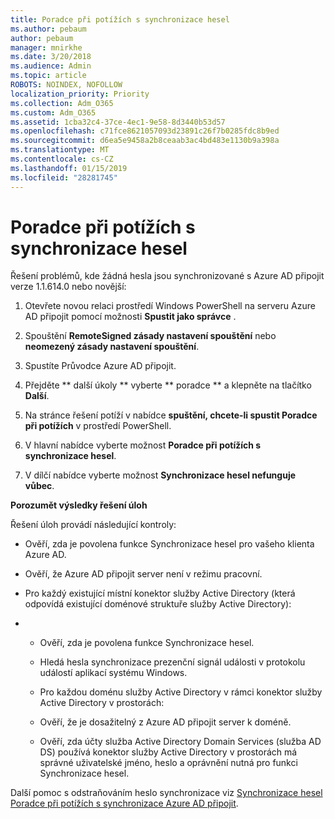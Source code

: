 ```yaml
---
title: Poradce při potížích s synchronizace hesel
ms.author: pebaum
author: pebaum
manager: mnirkhe
ms.date: 3/20/2018
ms.audience: Admin
ms.topic: article
ROBOTS: NOINDEX, NOFOLLOW
localization_priority: Priority
ms.collection: Adm_O365
ms.custom: Adm_O365
ms.assetid: 1cba32c4-37ce-4ec1-9e58-8d3440b53d57
ms.openlocfilehash: c71fce8621057093d23891c26f7b0285fdc8b9ed
ms.sourcegitcommit: d6ea5e9458a2b8ceaab3ac4bd483e1130b9a398a
ms.translationtype: MT
ms.contentlocale: cs-CZ
ms.lasthandoff: 01/15/2019
ms.locfileid: "28281745"
---
```

# <a name="troubleshoot-password-synchronization"></a>Poradce při potížích s synchronizace hesel

Řešení problémů, kde žádná hesla jsou synchronizované s Azure AD připojit verze 1.1.614.0 nebo novější:
  
1. Otevřete novou relaci prostředí Windows PowerShell na serveru Azure AD připojit pomocí možnosti **Spustit jako správce** . 
    
2. Spouštění **RemoteSigned zásady nastavení spouštění** nebo **neomezený zásady nastavení spouštění**. 
    
3. Spustíte Průvodce Azure AD připojit.
    
4. Přejděte ** další úkoly ** vyberte ** poradce ** a klepněte na tlačítko **Další**. 
    
5. Na stránce řešení potíží v nabídce **spuštění, chcete-li spustit Poradce při potížích** v prostředí PowerShell. 
    
6. V hlavní nabídce vyberte možnost **Poradce při potížích s synchronizace hesel**. 
    
7. V dílčí nabídce vyberte možnost **Synchronizace hesel nefunguje vůbec**. 
    
 **Porozumět výsledky řešení úloh**
  
Řešení úloh provádí následující kontroly:
  
- Ověří, zda je povolena funkce Synchronizace hesel pro vašeho klienta Azure AD.
    
- Ověří, že Azure AD připojit server není v režimu pracovní.
    
- Pro každý existující místní konektor služby Active Directory (která odpovídá existující doménové struktuře služby Active Directory):
    
- 
  - Ověří, zda je povolena funkce Synchronizace hesel.
    
  - Hledá hesla synchronizace prezenční signál události v protokolu událostí aplikací systému Windows.
    
  - Pro každou doménu služby Active Directory v rámci konektor služby Active Directory v prostorách:
    
  - Ověří, že je dosažitelný z Azure AD připojit server k doméně.
    
  - Ověří, zda účty služba Active Directory Domain Services (služba AD DS) používá konektor služby Active Directory v prostorách má správné uživatelské jméno, heslo a oprávnění nutná pro funkci Synchronizace hesel.
    
Další pomoc s odstraňováním heslo synchronizace viz [Synchronizace hesel Poradce při potížích s synchronizace Azure AD připojit](https://docs.microsoft.com/en-us/azure/active-directory/connect/active-directory-aadconnectsync-troubleshoot-password-synchronization).
  

